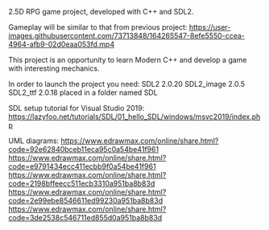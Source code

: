
2.5D RPG game project, developed with C++ and SDL2.

Gameplay will be similar to that from previous project: 
https://user-images.githubusercontent.com/73713848/164265547-8efe5550-ccea-4964-afb9-02d0eaa053fd.mp4

This project is an opportunity to learn Modern C++ and develop a game with interesting mechanics.

In order to launch the project you need:
SDL2 2.0.20 
SDL2_image 2.0.5
SDL2_ttf 2.0.18
placed in a folder named SDL

SDL setup tutorial for Visual Studio 2019:
https://lazyfoo.net/tutorials/SDL/01_hello_SDL/windows/msvc2019/index.php

UML diagrams:
https://www.edrawmax.com/online/share.html?code=92e62840bceb11eca95c0a54be41f961
https://www.edrawmax.com/online/share.html?code=e9791434ecc411ecbb9f0a54be41f961
https://www.edrawmax.com/online/share.html?code=2198bffeecc511ecb3310a951ba8b83d
https://www.edrawmax.com/online/share.html?code=2e99ebe8546611ed99230a951ba8b83d
https://www.edrawmax.com/online/share.html?code=3de2538c546711ed855d0a951ba8b83d 
